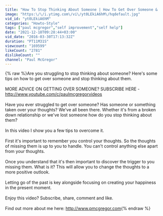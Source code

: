 ```yaml
---
title: "How To Stop Thinking About Someone | How To Get Over Someone & Stop Missing Them"
image: "https:\/\/i.ytimg.com\/vi\/yt0LEkiA6hM\/hqdefault.jpg"
vid_id: "yt0LEkiA6hM"
categories: "Howto-Style"
tags: ["paul mcgregor","self improvement","self help"]
date: "2021-12-18T09:28:44+03:00"
vid_date: "2016-03-30T17:13:32Z"
duration: "PT11M31S"
viewcount: "169599"
likeCount: "2781"
dislikeCount: ""
channel: "Paul McGregor"
---
```

{% raw %}Are you struggling to stop thinking about someone? Here's some tips on how to get over someone and stop thinking about them.<br /><br />MORE ADVICE ON GETTING OVER SOMEONE? SUBSCRIBE HERE - <a rel="nofollow" target="blank" href="http://www.youtube.com/c/paulmcgregorvideos">http://www.youtube.com/c/paulmcgregorvideos</a><br /><br />Have you ever struggled to get over someone? Has someone or something taken over your thoughts? We've all been there. Whether it's from a broken down relationship or we've lost someone how do you stop thinking about them?<br /><br />In this video I show you a few tips to overcome it. <br /><br />First it's important to remember you control your thoughts. So the thoughts of missing them is up to you to handle. You can't control anything else apart from your thoughts.<br /><br />Once you understand that it's then important to discover the trigger to you missing them. What is it? This will allow you to change the thoughts to a more positive outlook.<br /><br />Letting go of the past is key alongside focusing on creating your happiness in the present moment. <br /><br />Enjoy this video? Subscribe, share, comment and like.<br /><br />Find out more about me here: <a rel="nofollow" target="blank" href="http://www.pmcgregor.com">http://www.pmcgregor.com</a>{% endraw %}
